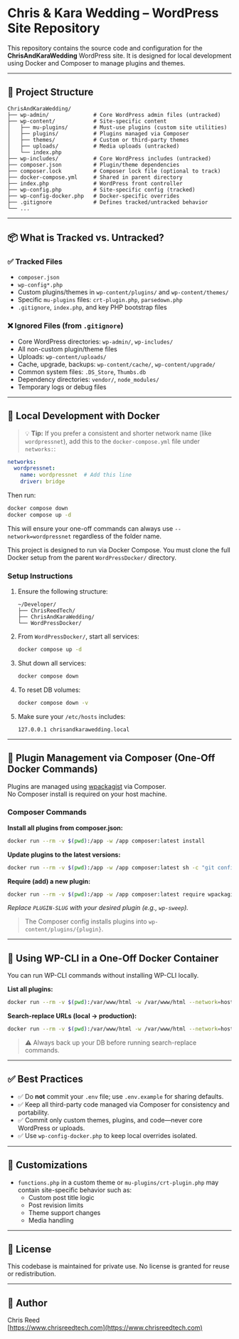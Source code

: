 # Chris & Kara Wedding – WordPress Site Repository

This repository contains the source code and configuration for the **ChrisAndKaraWedding** WordPress site. It is designed for local development using Docker and Composer to manage plugins and themes.

---

## 📁 Project Structure

```
ChrisAndKaraWedding/
├── wp-admin/              # Core WordPress admin files (untracked)
├── wp-content/            # Site-specific content
│   ├── mu-plugins/        # Must-use plugins (custom site utilities)
│   ├── plugins/           # Plugins managed via Composer
│   ├── themes/            # Custom or third-party themes
│   ├── uploads/           # Media uploads (untracked)
│   └── index.php
├── wp-includes/           # Core WordPress includes (untracked)
├── composer.json          # Plugin/theme dependencies
├── composer.lock          # Composer lock file (optional to track)
├── docker-compose.yml     # Shared in parent directory
├── index.php              # WordPress front controller
├── wp-config.php          # Site-specific config (tracked)
├── wp-config-docker.php   # Docker-specific overrides
├── .gitignore             # Defines tracked/untracked behavior
└── ...
```

---

## 📦 What is Tracked vs. Untracked?

### ✅ Tracked Files
- `composer.json`
- `wp-config*.php`
- Custom plugins/themes in `wp-content/plugins/` and `wp-content/themes/`
- Specific `mu-plugins` files: `crt-plugin.php`, `parsedown.php`
- `.gitignore`, `index.php`, and key PHP bootstrap files

### ❌ Ignored Files (from `.gitignore`)
- Core WordPress directories: `wp-admin/`, `wp-includes/`
- All non-custom plugin/theme files
- Uploads: `wp-content/uploads/`
- Cache, upgrade, backups: `wp-content/cache/`, `wp-content/upgrade/`
- Common system files: `.DS_Store`, `Thumbs.db`
- Dependency directories: `vendor/`, `node_modules/`
- Temporary logs or debug files

---

## 🔧 Local Development with Docker

> 💡 **Tip:** If you prefer a consistent and shorter network name (like `wordpressnet`), add this to the `docker-compose.yml` file under `networks:`:

```yaml
networks:
  wordpressnet:
    name: wordpressnet  # Add this line
    driver: bridge
```

Then run:
```sh
docker compose down
docker compose up -d
```

This will ensure your one-off commands can always use `--network=wordpressnet` regardless of the folder name.

This project is designed to run via Docker Compose. You must clone the full Docker setup from the parent `WordPressDocker/` directory.

### Setup Instructions

1. Ensure the following structure:
    ```
    ~/Developer/
    ├── ChrisReedTech/
    ├── ChrisAndKaraWedding/
    └── WordPressDocker/
    ```

2. From `WordPressDocker/`, start all services:
    ```sh
    docker compose up -d
    ```

3. Shut down all services:
    ```sh
    docker compose down
    ```

4. To reset DB volumes:
    ```sh
    docker compose down -v
    ```

5. Make sure your `/etc/hosts` includes:
    ```
    127.0.0.1 chrisandkarawedding.local
    ```

---

## 🧩 Plugin Management via Composer (One-Off Docker Commands)

Plugins are managed using [wpackagist](https://wpackagist.org) via Composer.  
No Composer install is required on your host machine.

### Composer Commands

**Install all plugins from composer.json:**
```sh
docker run --rm -v $(pwd):/app -w /app composer:latest install
```

**Update plugins to the latest versions:**
```sh
docker run --rm -v $(pwd):/app -w /app composer:latest sh -c "git config --global --add safe.directory /app && composer update"
```

**Require (add) a new plugin:**
```sh
docker run --rm -v $(pwd):/app -w /app composer:latest require wpackagist-plugin/PLUGIN-SLUG:*
```
_Replace `PLUGIN-SLUG` with your desired plugin (e.g., `wp-sweep`)._

> The Composer config installs plugins into `wp-content/plugins/{plugin}`.

---

## 🔄 Using WP-CLI in a One-Off Docker Container

You can run WP-CLI commands without installing WP-CLI locally.

**List all plugins:**
```sh
docker run --rm -v $(pwd):/var/www/html -w /var/www/html --network=host wordpress:cli wp plugin list
```

**Search-replace URLs (local → production):**
```sh
docker run --rm -v $(pwd):/var/www/html -w /var/www/html --network=host wordpress:cli wp search-replace 'https://chrisandkarawedding.local' 'https://www.chrisandkara.wedding' --skip-columns=guid --allow-root
```

> ⚠️ Always back up your DB before running search-replace commands.

---

## ✅ Best Practices

- ✅ Do **not** commit your `.env` file; use `.env.example` for sharing defaults.
- ✅ Keep all third-party code managed via Composer for consistency and portability.
- ✅ Commit only custom themes, plugins, and code—never core WordPress or uploads.
- ✅ Use `wp-config-docker.php` to keep local overrides isolated.

---

## 🧪 Customizations

- `functions.php` in a custom theme or `mu-plugins/crt-plugin.php` may contain site-specific behavior such as:
  - Custom post title logic
  - Post revision limits
  - Theme support changes
  - Media handling

---

## 📝 License

This codebase is maintained for private use. No license is granted for reuse or redistribution.

---

## 👤 Author

Chris Reed  
[https://www.chrisreedtech.com](https://www.chrisreedtech.com)
